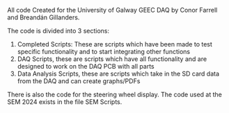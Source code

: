 All code Created for the University of Galway GEEC DAQ by Conor Farrell and Breandán Gillanders.

The code is divided into 3 sections:
  1. Completed Scripts: These are scripts which have been made to test specific functionality and to start integrating other functions
  2. DAQ Scripts, these are scripts which have all functionality and are designed to work on the DAQ PCB with all parts
  3. Data Analysis Scripts, these are scripts which take in the SD card data from the DAQ and can create graphs/PDFs

There is also the code for the steering wheel display.
The code used at the SEM 2024 exists in the file SEM Scripts.
